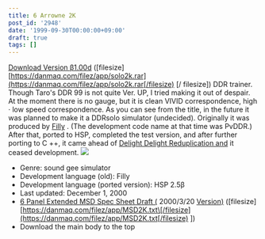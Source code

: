 ```yaml
---
title: 6 Arrowne 2K
post_id: '2948'
date: '1999-09-30T00:00:00+09:00'
draft: true
tags: []
---
```


[Download Version β1.00d](/filez/app/solo2k.rar) (\[filesize\] [https://danmaq.com/filez/app/solo2k.rar](https://danmaq.com/filez/app/solo2k.rar[/filesize) \[/ filesize\]) DDR trainer. Though Taro's DDR 99 is not quite Ver. UP, I tried making it out of despair. At the moment there is no gauge, but it is clean VIVID correspondence, high · low speed correspondence. As you can see from the title, in the future it was planned to make it a DDRsolo simulator (undecided). Originally it was produced by [Filly](http://www.vector.co.jp/soft/win95/art/se060127.html) . (The development code name at that time was PvDDR.) After that, ported to HSP, completed the test version, and after further porting to C ++, it came ahead of [Delight Delight Reduplication and](http://homepage1.nifty.com/nickle/) it ceased development. ![](https://danmaq.com/wp-content/uploads/2013/11/solopic1.png)

*   Genre: sound gee simulator
*   Development language (old): Filly
*   Development language (ported version): HSP 2.5β
*   Last updated: December 1, 2000
*   [6 Panel Extended MSD Spec Sheet Draft (](/filez/app/MSD2K.txt) 2000/3/20 [Version)](/filez/app/MSD2K.txt) (\[filesize\] [https://danmaq.com/filez/app/MSD2K.txt\[/filesize](https://danmaq.com/filez/app/MSD2K.txt[/filesize) \])
*   Download the main body to the top
